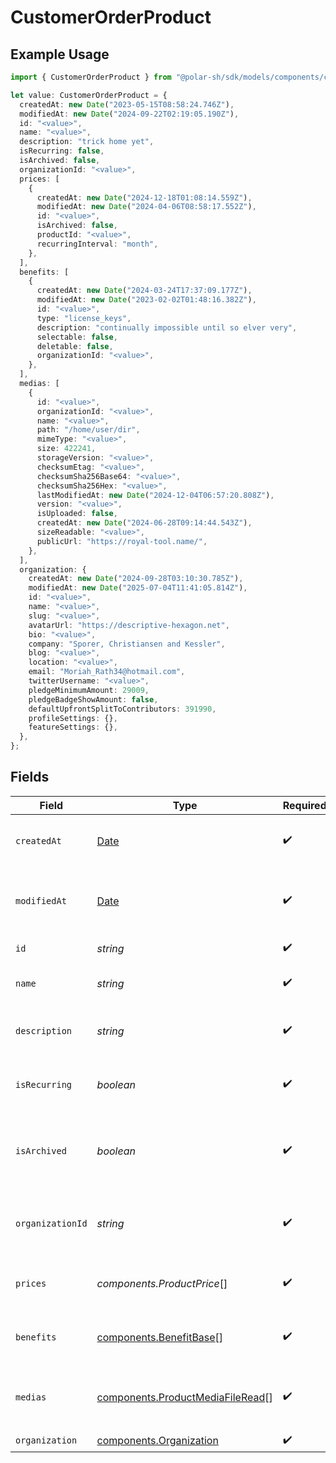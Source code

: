 # CustomerOrderProduct

## Example Usage

```typescript
import { CustomerOrderProduct } from "@polar-sh/sdk/models/components/customerorderproduct.js";

let value: CustomerOrderProduct = {
  createdAt: new Date("2023-05-15T08:58:24.746Z"),
  modifiedAt: new Date("2024-09-22T02:19:05.190Z"),
  id: "<value>",
  name: "<value>",
  description: "trick home yet",
  isRecurring: false,
  isArchived: false,
  organizationId: "<value>",
  prices: [
    {
      createdAt: new Date("2024-12-18T01:08:14.559Z"),
      modifiedAt: new Date("2024-04-06T08:58:17.552Z"),
      id: "<value>",
      isArchived: false,
      productId: "<value>",
      recurringInterval: "month",
    },
  ],
  benefits: [
    {
      createdAt: new Date("2024-03-24T17:37:09.177Z"),
      modifiedAt: new Date("2023-02-02T01:48:16.382Z"),
      id: "<value>",
      type: "license_keys",
      description: "continually impossible until so elver very",
      selectable: false,
      deletable: false,
      organizationId: "<value>",
    },
  ],
  medias: [
    {
      id: "<value>",
      organizationId: "<value>",
      name: "<value>",
      path: "/home/user/dir",
      mimeType: "<value>",
      size: 422241,
      storageVersion: "<value>",
      checksumEtag: "<value>",
      checksumSha256Base64: "<value>",
      checksumSha256Hex: "<value>",
      lastModifiedAt: new Date("2024-12-04T06:57:20.808Z"),
      version: "<value>",
      isUploaded: false,
      createdAt: new Date("2024-06-28T09:14:44.543Z"),
      sizeReadable: "<value>",
      publicUrl: "https://royal-tool.name/",
    },
  ],
  organization: {
    createdAt: new Date("2024-09-28T03:10:30.785Z"),
    modifiedAt: new Date("2025-07-04T11:41:05.814Z"),
    id: "<value>",
    name: "<value>",
    slug: "<value>",
    avatarUrl: "https://descriptive-hexagon.net",
    bio: "<value>",
    company: "Sporer, Christiansen and Kessler",
    blog: "<value>",
    location: "<value>",
    email: "Moriah_Rath34@hotmail.com",
    twitterUsername: "<value>",
    pledgeMinimumAmount: 29009,
    pledgeBadgeShowAmount: false,
    defaultUpfrontSplitToContributors: 391990,
    profileSettings: {},
    featureSettings: {},
  },
};
```

## Fields

| Field                                                                                         | Type                                                                                          | Required                                                                                      | Description                                                                                   |
| --------------------------------------------------------------------------------------------- | --------------------------------------------------------------------------------------------- | --------------------------------------------------------------------------------------------- | --------------------------------------------------------------------------------------------- |
| `createdAt`                                                                                   | [Date](https://developer.mozilla.org/en-US/docs/Web/JavaScript/Reference/Global_Objects/Date) | :heavy_check_mark:                                                                            | Creation timestamp of the object.                                                             |
| `modifiedAt`                                                                                  | [Date](https://developer.mozilla.org/en-US/docs/Web/JavaScript/Reference/Global_Objects/Date) | :heavy_check_mark:                                                                            | Last modification timestamp of the object.                                                    |
| `id`                                                                                          | *string*                                                                                      | :heavy_check_mark:                                                                            | The ID of the product.                                                                        |
| `name`                                                                                        | *string*                                                                                      | :heavy_check_mark:                                                                            | The name of the product.                                                                      |
| `description`                                                                                 | *string*                                                                                      | :heavy_check_mark:                                                                            | The description of the product.                                                               |
| `isRecurring`                                                                                 | *boolean*                                                                                     | :heavy_check_mark:                                                                            | Whether the product is a subscription tier.                                                   |
| `isArchived`                                                                                  | *boolean*                                                                                     | :heavy_check_mark:                                                                            | Whether the product is archived and no longer available.                                      |
| `organizationId`                                                                              | *string*                                                                                      | :heavy_check_mark:                                                                            | The ID of the organization owning the product.                                                |
| `prices`                                                                                      | *components.ProductPrice*[]                                                                   | :heavy_check_mark:                                                                            | List of prices for this product.                                                              |
| `benefits`                                                                                    | [components.BenefitBase](../../models/components/benefitbase.md)[]                            | :heavy_check_mark:                                                                            | List of benefits granted by the product.                                                      |
| `medias`                                                                                      | [components.ProductMediaFileRead](../../models/components/productmediafileread.md)[]          | :heavy_check_mark:                                                                            | List of medias associated to the product.                                                     |
| `organization`                                                                                | [components.Organization](../../models/components/organization.md)                            | :heavy_check_mark:                                                                            | N/A                                                                                           |